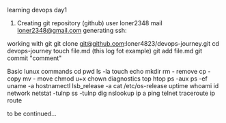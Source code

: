 learning devops day1
1. Creating git repository (github)
	user loner2348
	mail loner2348@gmail.com
generating ssh:

working with git
	git clone git@github.com:loner4823/devops-journey.git
	cd devops-journey
	touch file.md (this log fot example)
	git add file.md
	git commit "comment"

Basic lunux commands
	cd
	pwd
	ls -la
	touch
	echo
	mkdir
	rm - remove
	cp - copy
	mv - move
	chmod u+x
	chown
diagnostics
	top
	htop
	ps -aux
	ps -ef
	uname -a
	hostnamectl
	lsb_release -a
	cat /etc/os-release
	uptime
	whoami
	id
network
	netstat -tulnp
	ss -tulnp
	dig
	nslookup
	ip a
	ping
	telnet
	traceroute
	ip route
	
to be continued...	
